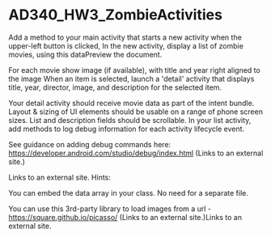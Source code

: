 # AD340_HW3_ZombieActivities
Add a method to your main activity that starts a new activity when the upper-left button is clicked, In the new activity, display a list of zombie movies, using this dataPreview the document. 

For each movie show image (if available), with title and year right aligned to the image When an item is selected, launch a 'detail' activity that displays  title, year, director, image, and description for the selected item. 

Your detail activity should receive movie data as part of the intent bundle. Layout &amp; sizing of UI elements should be usable on a range of phone screen sizes. List and description fields should be scrollable.  In your list activity, add methods to log debug information for each activity lifecycle event. 

See guidance on adding debug commands here:  https://developer.android.com/studio/debug/index.html (Links to an external site.)

Links to an external site. Hints:  

You can embed the data array in your class. No need for a separate file. 

You can use this 3rd-party library to load images from a url - https://square.github.io/picasso/ (Links to an external site.)Links to an external site.
